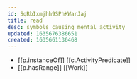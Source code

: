 ```yaml
---
id: SqRbIxmjhh9SPhKWarJaj
title: read
desc: symbols causing mental activity
updated: 1635676386651
created: 1635661136468
---
```


- [[p.instanceOf]] [[c.ActivityPredicate]]
- [[p.hasRange]] [[Work]]
